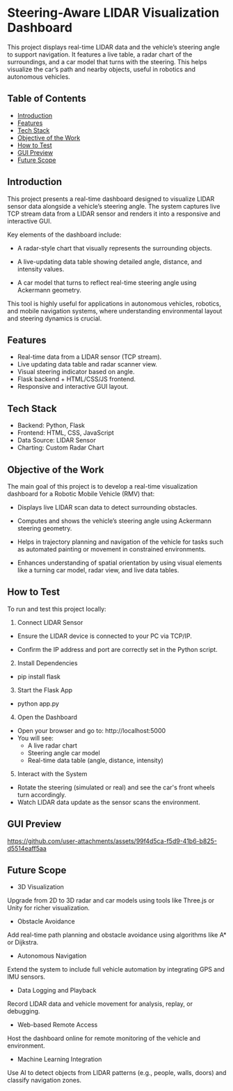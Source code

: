 # Steering-Aware LIDAR Visualization Dashboard
This project displays real-time LIDAR data and the vehicle’s steering angle to support navigation. It features a live table, a radar chart of the surroundings, and a car model that turns with the steering. This helps visualize the car’s path and nearby objects, useful in robotics and autonomous vehicles.

## Table of Contents
- [Introduction](#introduction)
- [Features](#features)
- [Tech Stack](#tech-stack)
- [Objective of the Work](#objective-of-the-work)
- [How to Test](#how-to-test)
- [GUI Preview](#gui-preview)
- [Future Scope](#future-scope)

## Introduction
This project presents a real-time dashboard designed to visualize LIDAR sensor data alongside a vehicle’s steering angle. The system captures live TCP stream data from a LIDAR sensor and renders it into a responsive and interactive GUI.

Key elements of the dashboard include:
* A radar-style chart that visually represents the surrounding objects.

* A live-updating data table showing detailed angle, distance, and intensity values.

* A car model that turns to reflect real-time steering angle using Ackermann geometry.

This tool is highly useful for applications in autonomous vehicles, robotics, and mobile navigation systems, where understanding environmental layout and steering dynamics is crucial.


## Features
* Real-time data from a LIDAR sensor (TCP stream).
* Live updating data table and radar scanner view.
* Visual steering indicator based on angle.
* Flask backend + HTML/CSS/JS frontend.
* Responsive and interactive GUI layout.

## Tech Stack
* Backend: Python, Flask
* Frontend: HTML, CSS, JavaScript
* Data Source: LIDAR Sensor
* Charting: Custom Radar Chart

## Objective of the Work
The main goal of this project is to develop a real-time visualization dashboard for a Robotic Mobile Vehicle (RMV) that:

* Displays live LIDAR scan data to detect surrounding obstacles.

* Computes and shows the vehicle’s steering angle using Ackermann steering geometry.

* Helps in trajectory planning and navigation of the vehicle for tasks such as automated painting or movement in constrained environments.

* Enhances understanding of spatial orientation by using visual elements like a turning car model, radar view, and live data tables.

## How to Test
To run and test this project locally:
1. Connect LIDAR Sensor

* Ensure the LIDAR device is connected to your PC via TCP/IP.

* Confirm the IP address and port are correctly set in the Python script.

2. Install Dependencies
* pip install flask
3. Start the Flask App
* python app.py
4. Open the Dashboard
* Open your browser and go to: http://localhost:5000
* You will see:
  * A live radar chart
  * Steering angle car model
  * Real-time data table (angle, distance, intensity)

5. Interact with the System
* Rotate the steering (simulated or real) and see the car's front wheels turn accordingly.
* Watch LIDAR data update as the sensor scans the environment.

## GUI Preview
https://github.com/user-attachments/assets/99f4d5ca-f5d9-41b6-b825-d5514eaff5aa

## Future Scope
* 3D Visualization
  
Upgrade from 2D to 3D radar and car models using tools like Three.js or Unity for richer visualization.

* Obstacle Avoidance
  
Add real-time path planning and obstacle avoidance using algorithms like A* or Dijkstra.

* Autonomous Navigation
  
Extend the system to include full vehicle automation by integrating GPS and IMU sensors.

* Data Logging and Playback
  
Record LIDAR data and vehicle movement for analysis, replay, or debugging.

* Web-based Remote Access
  
Host the dashboard online for remote monitoring of the vehicle and environment.

* Machine Learning Integration
  
Use AI to detect objects from LIDAR patterns (e.g., people, walls, doors) and classify navigation zones.
